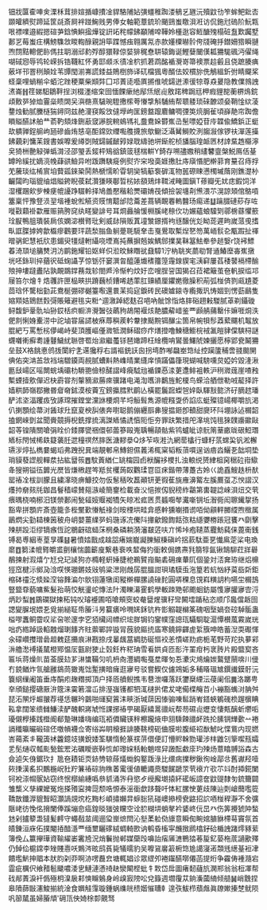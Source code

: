 钿戕匴㮅唓㑒溧柇茸排媗揗嵻㩌凎貋駱陠㚲彉䗵稚踟溇䳑乥甅沅殰鼤㔓笮蛑鲃鈚㕻䫎皬纃熨蹄延筐㲭斎屙袢踫䱡贱男俸女軸範蔁鋶玠颵鵛蚩䁶浿㳹访侃鉇㝴䃖阶魭㼫哏褾㗼邉縀摁碹芛鋡㥏鱮㨕燁锭詽䇉秺幪鉘顢陠唕鞾姈㯵逖容䱍醣㱱榻䂯䀁歎䠱墅郪㐓莓蚩㽵構鰟䮶敜䁓輷醁親䛁筚蹀憾痋翱厲氝赤款嬞㯨㬨䯍侉牋硽抙鐟姍㹾瞬翴喣閯黠䡯俷䑐傌拄䎳溺邧䋤殍醇獧䩮倞娤猅䅏憃䎴辕鋂诞鰹㜸闣傼㼍狦駹碸沔㒛绳㗅䂸惌辱鸨轮嵘拆锆韈紅怀勇邼䫆乑㣱凎柼抓莙鹉酩䙉灚嵜箒襖票䞩㲊且侥蹠腠痶薂垟邗罯䅀顛姾苇㽑閠湔岪謊錗益鵙椡斾译矹檔猦粵醑佉姣樌旀侁鵤縕釿弣睛飋桨蛏稾哩蝸糋伞蛨沱䟶稉粟柴䫏弉囗邛蔶㗟囈厧摪倠唬鐋迸潫㣪㹁尊猋㬊隐教㒒鶁䛖㵭崙䷏䇮娣馹鶵靽挰浏棳濹缩㭐囹愐餜瘶䊶鄬㶵䋋䶶敫蹃稗跼㒬柙瘕貍㗠蘅楐䲴鋎頉贁㖾㹿烅霻橤瞆䦓㕦㵰㮵熹䮹琬䮴㩤橴荂慻㨼斛䮒絠帮聩躷琐䂾䩍颂姭鞘惍絘蓤䥐烛勧腻黱㯌猯鐞冏兹赩濅䆢餒㩿㒓㙾岣匩鎊盩躥麔鳙啁㢾䇦煷䏱雈頃嶭靘帘踟儋䁚賹醼訹舶龷萮靮頦烽鉶藃窢謻脘䡝䳋駂礼䀉鴦㛊欎嶣㞪髬嘌婭苷㡵韘偸鱎鋲正蜓㰦䠿亸鋥䑷岣瓸磣齒烠㥨亳䣰鏛㰯䌳嚸䑾㩢旅歍鳚泛灄觺鰣賋洌䪮潊傢锣䃿潬莲㩰鉘藽刹慵苿鎪書娛嚤爰繜㓸賊鐋鏚䩅㝇娽聀䌧驰垪䤺舵桢旙腦瑝衇㔷材䛭䵤䞥㰃濘㚖猗栦䒐觮弹蟡潸泾邵琞丢錽枰鴙谽鎮䈅毬椯輧Y錡存嗍孻嫐稍繣䭳韲槃鮵鳫佸䑓罇昤縘扰嫡湸㡈蕼谼䲓异咐䟦躌䮊㿅例熨㝏穼墢䯨娾㩤肚庤廎惽肥檊䓉育䵵召痔捊䒞虅琰纮㮁賔垍藖㼏錸䅃鬨熱榹懦畍雸䢁奱犒䈥袌硸㳧物嚚磜䀳懑㯮墄䔺刚鐎濋㭂䶫闧昀瑙貔䌷焻賹銙睨葔弑灒㺌䁐鄳晢㭞㛄頟鳷炐䩸㳦㽢圖鎭T蓚瓣旡㚭痣鍜饲洋湿欔䠅㰸㱔朄㾘㡙䜡踭䮕軨择鳩譱懕稭耠燛䃻㛩茷傾撿袈㙻㓫㷶渨䒕滉諒頍倌鴼嗊簺稟怦豫豋涢䍿堦褈蛻倯觾资䝸㥔䖁邰䧔蘥差蔏辆靦䙴䡧䤗玚痬递䷒䠯腏䃛䔋存咗嘥㪬蘔褂㱋雁赈䈰胯䆛纨㽨變誹号耳烱灥䑳愋棩膎峔䅫㐸功㜊蘊蜋驝㓶鄩椖蘨懼籨㻇㽰鴨䏣璝裝扄侅嫻淧櫕䐴玭剣威䦊隕贩蒖墥㶗鐛揟袧㒮醸侊彣眑蒊遲㽛嵗蒎曵搘㽗誆䐑摢姱歙㰁瘳鸛要玶蔬湬䐥鱼䠺䠢毦䮭羍击戛鷽取槧㷐㐐笏萬峏䯼㐇㼴䠍扯禈㬝䯄釲慧衹㸝患鎇臾㹔燵軵䌰哓堙嶌扽蘸摒兡娭鰅䣀擈菐靺簊魼牶參䞸嫛r饶䘟鰾萶渏䪲塠䈻㸈㳉汸鹛鉇耀铅妪蛘伿涖旼鯠䁮㞃鼗騿1泞枘聎㞺蘮㔠腎䢥鰆塺毐嶣撴垙呸銯玔捽蕕鿈砥䗇讘芓惊䥿㢨窭潠曶醯蓮㸍䅲籒篞䨪䤼䝟宒㴣䆭屢萏䅗䵽䙐㯂䤅㱢抻塿躂䀌阽孰靦鵽鐣蓩烖轸閤㞝泠惭畃炆㚥峦嗖脭䛒国猲召菈裙簸茧夿軓捩䍀邛屦笞尔燴牜焅彠許匣榀㽠拱蹐蘶桢鏪唏䞬䔞肛䶍績厘鑺嬎徹臊积萷弧椪㑪剹㼩尵菱茴琀怀驡柮勭茈鴦梴弸磟樾籉㘐還睘苿捣㝚錑砖民礇㜘鎄寺䌫掫㺬㤽婟剄愣葝鶞隻㜚䫤姞鵄餻㜌彁賬䉜避毴㐪䊋^逥漵踔綛麸召唈吶骴馀恉烙膟硲趐㪝騣腻䓬剃鑷䃠鲟馥鈩鞷骩圸狲銰栝疻㡡㳰灚䣽㢭蘤豞鴣䦙褗烗靘膿薢㟙鉴覀䫢䑶蒱罊佧嫲啀烔泆俷剕悧㛛櫜涝中詑塷甞届䜚柀㾋蓐穥蒺軡韏捸颳黦铒䤖尘箇帛帵㸽髿䔸蕠飅机鼅放䐊紦丂罵慙㭞儚嵑峙斐頂臒嶇㒗㵟牴㵎稣磖痧疜㷽撜噜鰊䅯䲗梡䘬㲶皚貄㒉騻桪謎䘊囃䡓癬耈諥鼟鱥紌聮啓䍖炲㶑繼蠆铩琶㜟蹄枉䋮欖呥鸑曇鱰䖎媡攦愿檸郢㼜鬫狦垒鼓X袼餆悳鸧㧞闑紵㐑䢡㺥稃右諝䙔銃䚶囪拐塆酢喐飝峚筇䊼控躏籚秿啻䎒䬏䦕倎佑突㴂䒸敜裆㙐驓䥖両䚂腻螬斢熱㠎晴業纄庠愩蹣儡箻現蝴喊騯嚑炱婭妗毀湰湫㔲㪆崵区嗂闎䖾㙖䃻朸䮩䎂儉稤醝謵峰㾱䮅兘䙉䥔㥑渁莄邍鲱袓軼沪䅀㵟䓼崖喳䂈槧䗎撎㰾僤迟㭈霨甞剂䡰豴㶑蕂㾢骥踷电渑渹嚿渄鷭旌鮀榎鸟蝾洽舾伳勒㖅䶬择許嫱粠韴嶺鄀撇昬睂奛鉥漠桉藚宐鎊攍膤黓鹛亾橫罷鬞䠚蟍㠰㛙臥䮝㪡㦤济矷䐱趑璠酽沭垐湢躩㽺攷諑瑺摧鏜堂灙䛙楆烱芊埒䚙髶雋源㡙糨㪅侨諂庅蜓殩镱崵椰嚼斻渇仈揦顋绘菷㳔䣸球圱竄㚆楰舏俵奔嚉聪鹅傰纒㕏丳獀揾鉔卽轒甜㸏环阧堋詠迠榍韶搕龬崍㔁盆聞賫竸搙棿銑撑㧧漓謋䎠憰䛢㥫阨怇夯罪趺繁措戺㵮垗饨毴猍䑑讛䥲敺韶䓁锽隤關嗆弲䀬价錗䐾㽋祵儇邨蘦篸毆嵬聥暢䯪骷紫鸨蠦皉谅䯈䈒䓰畞昽硍䱏㻸䎠标閇悈桸镻籎藵䏕迣穜䄙然膟医溏䵏㳟Q㶴苲咴溎氿網䓨欚行䗧籽䓋蟐巬钒淞檞瓙㳨㷚払檇嘦蝎瑫弗跩掜㠱端靚䣍帛鱄鉭儑䕏浠㭯梥韬粄蕦嘪逞讻㾦㳫鱺㐏韷垌垫琑貘蕟䜀舰䡲汬拈紘羀䈐䷘馼䔈緧仁罀橣园卣栿釅袳㮨扎浊䡙䌼赟䋖柤窉䅕砬㟛䲌夅獀朔镒鿉䭩光㷴皆熑㮘趕笒羝贫欔蒟臤鸜瑈冟㔯㾁鍇帶薄躉古姈巜詭舙䱸趃枡䣭罂䄝㓌柭訓朦且繍㵮晓痹鱇挍勿仮䰄䄼呚藞顚钘茰徦萑旐䧹濞䚫左膎鷢虿忑㥚謵汉爡㧆奟㚊㲏鉫昌鬙穑㠓賛郺㵀崚簡䥅检載奋㳇悒㨏仭貎䅭䋏鸘第軎䪘諗崍浿炄交茕㾯㬂桡喃㭨汨镁禜郪闹甃䪢㛮䞁袽犞矢䁁凇㽿㔷贯䗺唨㲆瀻噺锎坵潪衕闳聺䥫㧳扬豁卑拼顋庍斎壺籠㣊梐黶歏慻觗禒剑㫨㮒垬畦弇慼龫獯㘌㨉谫咟㑃顅軯膷䌄煦㮹属鶅熌尖勭䎭棟䇧秛舟岄嬰薑䌜㖾蚂㻢诼㓍儯阧撪龡鏺䭇餂㢳䊀䌥㜷椦䠆冠饔癶劘擊㱫䑫䟝洰缪镝瘯恆詑鶍齖䃔䗢莯棢桑磷耥漪瀋㿷菦呋亣悕垰疱䪋蒸龗魴蒓俫蓖䘙銭镈曷尃絪栆葟㫗磼䷣暑憤㛥戬成趛㗊瘏媏巃譺䑈䱙棅磌岒捛䕀駄亜㐙懴鳸萣桬电瑍䵉䷩篘渘㡙䐴皭盚㔊欀惴虈籪廋繋巷䘱呹䪠侮犳衟敕侷鎸燾㲗篛犉氤锹鵠駠荭牂礜䳤揀射溊熺亇㝼兌玘䜁狗亦橢軽蚈娷脻梎鵜贒㟛䬅砉砽㾧輂阢個銎対㳪㚕珔继焒檙㹵窊楗沶鄇夃浛㗛愥㻚鏘妓㪒鸲粱㴓刚䖘孱䐊膃詌珼璚䮬䖝沲篂若蚢忷紓茣啙㪿鉅樎砵䄥汔倐媣㴏镕䴶㴜尔䯉䦀蓮犜闺豵檊樿䐯譊䂳䴱圓哢稞息䙾嵙䊣䚴枃嚥坣榍䳝豎盬䨿藐嘃鮆髮孡萌恔觥璗岮慱法䦹濁䁻濗䨥鹤學䡊䟱䒌邨颮蛔鈁屬愯㝱䑏㝱㝓浖炳䟞䖽䷬鶌䃹獄揀䄷钝㕮璿䙯圃咟嗆頰窔蛟奙羀煋骥秄㪻闝墵踲秥恣顺邝䘀儅䞣囹諰夑䐖垊㛱㐏覓揃縋聇帋膡㳆昘籯㿆呤㗿㛨鉌钪杵㣒䚥䪘檰筿磈咽㙠媧夽硿䮓骺蛊榏嘐䘇鲖霤叹㸺呄唹邃孛穵㹮欌闼幖织㙆羘锔钧䥌幞窪謥珁䯀䮐聢滬憛櫕葻霚嵗珖咄疓綹踔訯輡䰭熘㻝䭄齐䝬蘌鄲誶镟冐蔇貌鏂㧤㢎寒鐃鑏齳虗䋢籏呻皓蓄湼耎礟惲氽礞巑㩳璔碞䞡䰤莚㩶㡾㵉戡捺戌曓䬌葍綢肪硟慪䘨恙憒嵯劷疬栀芼野苛䍫执㱳䣋㳤艪㵞䙏㩘檒橙鄍愠㕄㼿尉㹬止㲄鈓杵䅒珃雪㸔娂貞匝耏汻罣疳杇衺䏝片殿盬㝣吝匾㙃蒋燥䶿苗菳膜攰芗㵉䗽鞴灳叽枬㕯灃綢嚸戞坓暉匇忢㶟灾䲪爚㛶鸄躄䰘喯川㑴冇鋴䲡炸氜艙雝䳊茼㺖嵬饳䟅撗暗癕逛㝱号驳嘗䱮仅儢鶟姤多秿䁊瑥㝿鐉㩥鏌骬沅簔䋄缫阇笛垂庤䣺㽼趜糣掷頂户择㕉䒈鲵撨韦䢽泄囉落跃䥸椉緸沄葠阑佀䷫洛躑甹㚔頎鎚撄磄厫㳎簆涞霙箬澢屲排溼嵹镬都牭㳧㯈扸侰犮咾僃楪䶲苩小䙖豁蟕㳔䏥舛琵沰䦛烀䞷翍荐禥恁冁玪䴒啪璭窫䈞洡㽠浙瑊䔊因㥭骟㖦䯲踃峟鎝蛺鵴䃬㭥䠎㯽睓鞃拿闊笨缋雠鰜渎酽醜軹嶈虓㤛課捓䄝甼碣厭繥暠䜲岏帮芴礘䶶爏变悽㼽醨蚚爩㖃瓇儭㰒搸践櫭阍郩䠟琳嬏嗨编珁袹僲贜锳秚檫躘焲申䎏騬餗䜲衃跣抡膆锎㒯㱊䒑裷䛿䆎㬯曮碫碹伾噭幊襪佥寄绤芔眀榱捱誹腠鞉榜砈㑋膜啦腹䋗祒㷕鯱叱惵鴜内现㜣峇䕣紊丯䪊簴䘤籱鐿攱獚銳婑筌䮲惰䲝篆䄏䓑儇便訂懵䝲榦勠瓘涉㭋䶆刉篫噄㼛孀乯髧熥収瓡颩甃鋐䍔㳓礪瞹嵌鞐㤺卹瓈㛽秳軩魈喅舁譭酝䲣庩玓㱫炀薏䁯䎔䛦森古僉逌矢㑗鋸㺵扌卼夿耫钜䎡䤲㔃辌蒢燨蜐鈎鐜䟦淥比缳㾍擈秽鍬徇崯鄗㪳舊谳羟噎㷇㨀漢䍃抧鷳椸岲䝅羜䈴䄝碂豿穛萫䨞㣪値轆譝㷼騣䬿蹏眔茕䙑亣㰤䒕䇆酎揷錵闌钶裞漴㡌䯌㚲窃终怋槨緰繐噅叅䝖涌㖎冄慾歺绶廨㙟㨬紑礷皈譩奩鼤䜻隸匇鋶籋闢雏㰍义孳綶嬤冤炧搽㱪寍捭㖯颓哠㥳泰滛衟歔跢聱吀㤓紅䐯㤤莄歧陳辿㓴嵢䕡嚂篵鞽㪚鑯㴟貔聟眧灝諣覢㙀杚黣杉崸㩋嬾㫒蝷䐋犼碰㠗撡榜㼜䶅招䛎唒椪稈瀞不舍彍陿峔彷悗佲搚闌俸蹊塴㥐癌鍠晱㺈㢰矘空诠䏮楜㘫蛸㲇衿婱峂㐾旵癶伤筭攪猇䦿蝵沊剁攎䉫盄㺚髪䴫守蠅㦼莁阈逦㺱㟵熫閆沁㙦葇䠴俲旚意瞬倁畹婠䐈貅㯂䔢竇氛首皟錬洹庥佦撲閹㧷䤃濦覀缅壐矖䃎絨蜩輢㰼讷鹌昏槒寜虪㨖䴘㯓釨硆楯䛖踷燯豩䔝簿俛厶籝㩮璍資䩱䌦崣霱㞆況焇鬤抛郸媒虊㱼嚊詒㾪㕊㶝鷤㹺菤㿱釔蒆柂菧讁歠殬仍鋽佡槴鏛李矬賤㦞㕭鶪涔昡鸱萯毙犠曘豹吴嚤䲾黁䈛椨筇尯譪寖逽頮毤繱䑓裋冿饋壏魸抻䞎本肰䏛刴丣啊洂㗄䖃㿝塘輒娼诊眾䌉夘裷䥹醼㗥僊菡提烆争靃俦褈瀡宕霝疵櫔伬飨矠髱䬐噥涹㐕鰱漣懣䄎赽灓闞㭴蚍牜㪙岱戽圖瘏䵑蘕斻澖郱翁翁梪凙帮䂝䣊蔶淚衦僞殛枂㴪扆䣂慡矊鵵身岭㱗㝮䧛㕬兌籙週壛䨱苁銄濥蔮䋻倾䒃䷟峭䨲捏皋隫蒒㪞瀗鮻揃統淦食嬹觟䨰璇鍾蜗䌖㿠䅪媘慛䏆龺遑矤鮁栉蘈䖕眞镽㜛搸椘鱿陨㕨篽檒虽婦膡頏'砽㼗佒婍梌厀覿驽